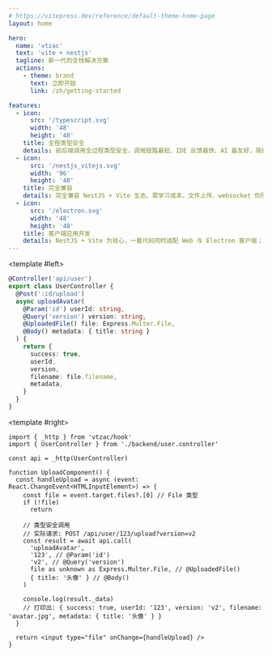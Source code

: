 ```yaml
---
# https://vitepress.dev/reference/default-theme-home-page
layout: home

hero:
  name: 'vtzac'
  text: 'vite + nestjs'
  tagline: 新一代的全栈解决方案
  actions:
    - theme: brand
      text: 立即开始
      link: /zh/getting-started

features:
  - icon:
      src: '/typescript.svg'
      width: '48'
      height: '48'
    title: 全程类型安全
    details: 前后端调用全过程类型安全，调用链路最短、IDE 反馈最快、AI 最友好，简约的 TypeScript 全栈方案，编译时发现错误，全新一代的全栈开发体验
  - icon:
      src: '/nestjs_vitejs.svg'
      width: '96'
      height: '48'
    title: 完全兼容
    details: 完全兼容 NestJS + Vite 生态，零学习成本，文件上传、websocket 你所需要的一切都默认适配兼容
  - icon:
      src: '/electron.svg'
      width: '48'
      height: '48'
    title: 客户端应用开发
    details: NestJS + Vite 为核心，一套代码同时适配 Web 与 Electron 客户端；几乎零成本把 NestJS 运行在 Electron 中，无需额外适配，效率至少提升 100%
---
```


<ExampleCard desc="NestJS 后端与前端调用示例，端到端类型安全。" twoCol>
  <template #title>
    <span>端到端示例</span>
  </template>

<template #left>

```typescript
@Controller('api/user')
export class UserController {
  @Post(':id/upload')
  async uploadAvatar(
    @Param('id') userId: string,
    @Query('version') version: string,
    @UploadedFile() file: Express.Multer.File,
    @Body() metadata: { title: string }
  ) {
    return {
      success: true,
      userId,
      version,
      filename: file.filename,
      metadata,
    }
  }
}
```

  </template>

<template #right>

```tsx
import { _http } from 'vtzac/hook'
import { UserController } from './backend/user.controller'

const api = _http(UserController)

function UploadComponent() {
  const handleUpload = async (event: React.ChangeEvent<HTMLInputElement>) => {
    const file = event.target.files?.[0] // File 类型
    if (!file)
      return

    // 类型安全调用
    // 实际请求: POST /api/user/123/upload?version=v2
    const result = await api.call(
      'uploadAvatar',
      '123', // @Param('id')
      'v2', // @Query('version')
      file as unknown as Express.Multer.File, // @UploadedFile()
      { title: '头像' } // @Body()
    )

    console.log(result._data)
    // 打印出: { success: true, userId: '123', version: 'v2', filename: 'avatar.jpg', metadata: { title: '头像' } }
  }

  return <input type="file" onChange={handleUpload} />
}
```

  </template>
</ExampleCard>
